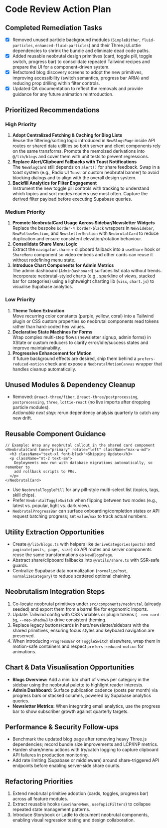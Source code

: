 # Code Review Action Plan

## Completed Remediation Tasks
- [x] Removed unused particle background modules (`SimpleDither`, `fluid-particles`, `enhanced-fluid-particles`) and their Three.js/Lottie dependencies to shrink the bundle and eliminate dead code paths.
- [x] Added reusable neobrutal design primitives (card, toggle pill, toggle switch, progress bar) to consolidate repeated Tailwind recipes and prepare the UI for a component-driven system.
- [x] Refactored blog discovery screens to adopt the new primitives, improving accessibility (switch semantics, progress bar ARIA) and reducing prop drilling within filter controls.
- [x] Updated QA documentation to reflect the removals and provide guidance for any future animation reintroduction.

## Prioritized Recommendations

### High Priority
1. **Adopt Centralized Fetching & Caching for Blog Lists**  
   Reuse the filtering/sorting logic introduced in `NewBlogsPage` inside API routes or shared data utilities so both server and client components rely on the same transforms. Promote the memoized derivations into `@/lib/blogs` and cover them with unit tests to prevent regressions.
2. **Replace Alert/Clipboard Fallbacks with Toast Notifications**  
   The `NewBlogCard` still depends on `alert()` for share feedback. Swap in a toast system (e.g., Radix UI `Toast` or custom neobrutal banner) to avoid blocking dialogs and to align with the overall design system.
3. **Backfill Analytics for Filter Engagement**  
   Instrument the new toggle pill controls with tracking to understand which topics and sort modes readers use most often. Capture the derived filter payload before executing Supabase queries.

### Medium Priority
1. **Promote NeobrutalCard Usage Across Sidebar/Newsletter Widgets**  
   Replace the bespoke `border-4 border-black` wrappers in `NewSidebar`, `NewFollowSection`, and `NewsletterSection` with `NeobrutalCard` to reduce duplication and ensure consistent elevation/rotation behaviour.
2. **Consolidate Share Menu Logic**  
   Extract the `navigator.share` + clipboard fallback into a `useShare` hook or `ShareMenu` component so video embeds and other cards can reuse it without redefining menu state.
3. **Introduce Chart Components for Admin Metrics**  
   The admin dashboard (`AdminDashboard`) surfaces list data without trends. Incorporate neobrutal-styled charts (e.g., sparkline of views, stacked bar for categories) using a lightweight charting lib (`visx`, `chart.js`) to visualise Supabase analytics.

### Low Priority
1. **Theme Token Extraction**  
   Move recurring color constants (purple, yellow, coral) into a Tailwind plugin or CSS custom properties so neobrutal components read tokens rather than hard-coded hex values.
2. **Declarative State Machines for Forms**  
   Wrap complex multi-step flows (newsletter signup, admin forms) in XState or custom reducers to clarify error/idle/success states and improve maintainability.
3. **Progressive Enhancement for Motion**  
   If future background effects are desired, ship them behind a `prefers-reduced-motion` check and expose a `NeobrutalMotionCanvas` wrapper that handles cleanup automatically.

## Unused Modules & Dependency Cleanup
- Removed: `@react-three/fiber`, `@react-three/postprocessing`, `postprocessing`, `three`, `lottie-react` (no live imports after dropping particle modules).  
  _Actionable next step:_ rerun dependency analysis quarterly to catch any new drift.

## Reusable Component Guidance
```tsx
// Example: Wrap any neobrutal callout in the shared card component
<NeobrutalCard tone="primary" rotate="left" className="max-w-md">
  <h3 className="text-xl font-black">Shipping Update</h3>
  <p className="mt-2 text-sm">
    Deployments now run with database migrations automatically, so remember to
    add rollback scripts to PRs.
  </p>
</NeobrutalCard>
```

- Use `NeobrutalTogglePill` for any pill-style multi-select list (topics, tags, skill chips).  
- Prefer `NeobrutalToggleSwitch` when flipping between two modes (e.g., latest vs. popular, light vs. dark view).  
- `NeobrutalProgressBar` can surface onboarding/completion states or API request batching progress; set `value`/`max` to track actual numbers.

## Utility Extraction Opportunities
- Create `@/lib/blogs.ts` with helpers like `deriveCategories(posts)` and `paginate(posts, page, size)` so API routes and server components reuse the same transformations as `NewBlogsPage`.
- Abstract share/clipboard fallbacks into `@/utils/share.ts` with SSR-safe guards.
- Centralize Supabase data normalization (`normalizePost`, `normalizeCategory`) to reduce scattered optional chaining.

## Neobrutalism Integration Steps
1. Co-locate neobrutal primitives under `src/components/neobrutal` (already seeded) and export them from a barrel file for ergonomic imports.
2. Update Tailwind config with CSS variables or plugin tokens (`--neo-card-bg`, `--neo-shadow`) to drive consistent theming.
3. Replace legacy buttons/cards in hero/newsletter/sidebars with the shared primitives, ensuring focus styles and keyboard navigation are preserved.
4. When introducing `ProgressBar` or `ToggleSwitch` elsewhere, wrap them in motion-safe containers and respect `prefers-reduced-motion` for animations.

## Chart & Data Visualisation Opportunities
- **Blogs Overview:** Add a mini bar chart of views per category in the sidebar using the neobrutal palette to highlight reader interests.
- **Admin Dashboard:** Surface publication cadence (posts per month) via progress bars or stacked columns, powered by Supabase analytics queries.
- **Newsletter Metrics:** When integrating email analytics, use the progress bar to show subscriber growth against quarterly targets.

## Performance & Security Follow-ups
- Benchmark the updated blog page after removing heavy Three.js dependencies; record bundle size improvements and LCP/INP metrics.
- Harden share/menu actions with try/catch logging to capture clipboard API failures in production monitoring.
- Add rate limiting (Supabase or middleware) around share-triggered API endpoints before enabling server-side share counts.

## Refactoring Priorities
1. Extend neobrutal primitive adoption (cards, toggles, progress bar) across all feature modules.  
2. Extract reusable hooks (`useShareMenu`, `useTopicFilters`) to collapse repeated state management patterns.  
3. Introduce Storybook or Ladle to document neobrutal components, enabling visual regression testing and design collaboration.
